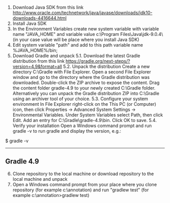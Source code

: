 1. Download Java SDK from this link http://www.oracle.com/technetwork/java/javase/downloads/jdk10-downloads-4416644.html
2. Install Java SDK
3. In the Environment Variables create new system variable with variable name "JAVA_HOME" and variable value c:\Program Files\Java\jdk-9.0.4\ (in your case value will be place where you install Java SDK)
4. Edit system variable "path" and add to this path variable name %JAVA_HOME%/bin;
5. Download Gradle and unpack
5.1. Download the latest Gradle distribution from this link https://gradle.org/next-steps/?version=4.9&format=all
5.2. Unpack the distribution
Create a new directory C:\Gradle with File Explorer.
Open a second File Explorer window and go to the directory where the Gradle distribution was downloaded. Double-click the ZIP archive to expose the content. Drag the content folder gradle-4.9 to your newly created C:\Gradle folder.
Alternatively you can unpack the Gradle distribution ZIP into C:\Gradle using an archiver tool of your choice.
5.3. Configure your system environment
In File Explorer right-click on the This PC (or Computer) icon, then click Properties -> Advanced System Settings -> Environmental Variables.
Under System Variables select Path, then click Edit. Add an entry for C:\Gradle\gradle-4.9\bin. Click OK to save.
5.4. Verify your installation
Open a Windows command prompt and run gradle -v to run gradle and display the version, e.g.:

$ gradle -v

------------------------------------------------------------
Gradle 4.9
------------------------------------------------------------
6. Clone repository to the local machine or download repository to the local machine and unpack 
7. Open a Windows command prompt from your place  where you clone repository (for example c:\annotation\) and run "gradlew test" (for example c:\annotation>gradlew test)
